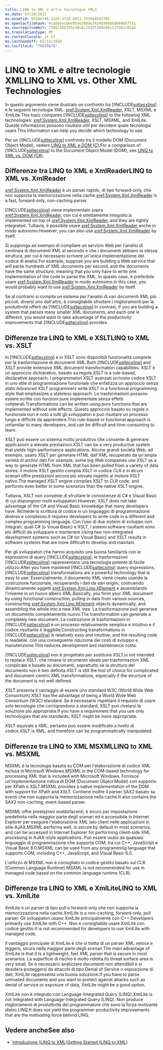 ```yaml
---
title: LINQ to XML e altre tecnologie XML3
ms.date: 07/20/2015
ms.assetid: 01b8e746-12d3-471d-b811-7539e4547784
ms.openlocfilehash: 4cade6ecbee95ee288db34246986858609697731
ms.sourcegitcommit: 7588136e355e10cbc2582f389c90c127363c02a5
ms.translationtype: MT
ms.contentlocale: it-IT
ms.lasthandoff: 03/14/2020
ms.locfileid: "75635678"
---
```

# <a name="linq-to-xml-vs-other-xml-technologies"></a><span data-ttu-id="94a14-102">LINQ to XML e altre tecnologie XML</span><span class="sxs-lookup"><span data-stu-id="94a14-102">LINQ to XML vs. Other XML Technologies</span></span>
<span data-ttu-id="94a14-103">In questo argomento viene illustrato un confronto tra [!INCLUDE[sqltecxlinq](~/includes/sqltecxlinq-md.md)] e le seguenti tecnologie XML: <xref:System.Xml.XmlReader>, XSLT, MSXML e XmlLite.</span><span class="sxs-lookup"><span data-stu-id="94a14-103">This topic compares [!INCLUDE[sqltecxlinq](~/includes/sqltecxlinq-md.md)] to the following XML technologies: <xref:System.Xml.XmlReader>, XSLT, MSXML, and XmlLite.</span></span> <span data-ttu-id="94a14-104">Queste informazioni possono risultare utili per decidere quale tecnologia usare.</span><span class="sxs-lookup"><span data-stu-id="94a14-104">This information can help you decide which technology to use.</span></span>  
  
 <span data-ttu-id="94a14-105">Per un [!INCLUDE[sqltecxlinq](~/includes/sqltecxlinq-md.md)] confronto tra il modello DOM (Document Object Model), vedere [LINQ to XML e DOM (C)](./linq-to-xml-vs-dom.md).</span><span class="sxs-lookup"><span data-stu-id="94a14-105">For a comparison of [!INCLUDE[sqltecxlinq](~/includes/sqltecxlinq-md.md)] to the Document Object Model (DOM), see [LINQ to XML vs. DOM (C#)](./linq-to-xml-vs-dom.md).</span></span>  
  
## <a name="linq-to-xml-vs-xmlreader"></a><span data-ttu-id="94a14-106">Differenze tra LINQ to XML e XmlReader</span><span class="sxs-lookup"><span data-stu-id="94a14-106">LINQ to XML vs. XmlReader</span></span>  
 <span data-ttu-id="94a14-107"><xref:System.Xml.XmlReader> è un parser rapido, di tipo forward-only, che non supporta la memorizzazione nella cache.</span><span class="sxs-lookup"><span data-stu-id="94a14-107"><xref:System.Xml.XmlReader> is a fast, forward-only, non-caching parser.</span></span>  
  
 [!INCLUDE[sqltecxlinq](~/includes/sqltecxlinq-md.md)] <span data-ttu-id="94a14-108">viene implementato sopra <xref:System.Xml.XmlReader>, con cui è strettamente integrato.</span><span class="sxs-lookup"><span data-stu-id="94a14-108">is implemented on top of <xref:System.Xml.XmlReader>, and they are tightly integrated.</span></span> <span data-ttu-id="94a14-109">Tuttavia, è possibile usare <xref:System.Xml.XmlReader> anche in modo autonomo.</span><span class="sxs-lookup"><span data-stu-id="94a14-109">However, you can also use <xref:System.Xml.XmlReader> by itself.</span></span>  
  
 <span data-ttu-id="94a14-110">Si supponga ad esempio di compilare un servizio Web per l'analisi di centinaia di documenti XML al secondo e che i documenti abbiano la stessa struttura, per cui è necessario scrivere un'unica implementazione del codice di analisi.</span><span class="sxs-lookup"><span data-stu-id="94a14-110">For example, suppose you are building a Web service that will parse hundreds of XML documents per second, and the documents have the same structure, meaning that you only have to write one implementation of the code to parse the XML.</span></span> <span data-ttu-id="94a14-111">In questo caso, è preferibile usare <xref:System.Xml.XmlReader> in modo autonomo.</span><span class="sxs-lookup"><span data-stu-id="94a14-111">In this case, you would probably want to use <xref:System.Xml.XmlReader> by itself.</span></span>  
  
 <span data-ttu-id="94a14-112">Se al contrario si compila un sistema per l'analisi di vari documenti XML più piccoli, diversi uno dall'altro, è consigliabile sfruttare i miglioramenti per la produttività offerti da [!INCLUDE[sqltecxlinq](~/includes/sqltecxlinq-md.md)].</span><span class="sxs-lookup"><span data-stu-id="94a14-112">In contrast, if you are building a system that parses many smaller XML documents, and each one is different, you would want to take advantage of the productivity improvements that [!INCLUDE[sqltecxlinq](~/includes/sqltecxlinq-md.md)] provides.</span></span>  
  
## <a name="linq-to-xml-vs-xslt"></a><span data-ttu-id="94a14-113">Differenze tra LINQ to XML e XSLT</span><span class="sxs-lookup"><span data-stu-id="94a14-113">LINQ to XML vs. XSLT</span></span>  
 <span data-ttu-id="94a14-114">In [!INCLUDE[sqltecxlinq](~/includes/sqltecxlinq-md.md)] e in XSLT sono disponibili funzionalità complete per la trasformazione di documenti XML.</span><span class="sxs-lookup"><span data-stu-id="94a14-114">Both [!INCLUDE[sqltecxlinq](~/includes/sqltecxlinq-md.md)] and XSLT provide extensive XML document transformation capabilities.</span></span> <span data-ttu-id="94a14-115">XSLT è un approccio dichiarativo, basato su regole.</span><span class="sxs-lookup"><span data-stu-id="94a14-115">XSLT is a rule-based, declarative approach.</span></span> <span data-ttu-id="94a14-116">I programmatori XSLT avanzati scrivono codice XSLT in uno stile di programmazione funzionale che enfatizza un approccio senza stato.</span><span class="sxs-lookup"><span data-stu-id="94a14-116">Advanced XSLT programmers write XSLT in a functional programming style that emphasizes a stateless approach.</span></span> <span data-ttu-id="94a14-117">Le trasformazioni possono essere scritte con funzioni pure implementate senza effetti collaterali.</span><span class="sxs-lookup"><span data-stu-id="94a14-117">Transformations can be written using pure functions that are implemented without side effects.</span></span> <span data-ttu-id="94a14-118">Questo approccio basato su regole o funzionale non è noto a tutti gli sviluppatori e può risultare un processo lungo e difficile da apprendere.</span><span class="sxs-lookup"><span data-stu-id="94a14-118">This rule-based or functional approach is unfamiliar to many developers, and can be difficult and time-consuming to learn.</span></span>  
  
 <span data-ttu-id="94a14-119">XSLT può essere un sistema molto produttivo che consente di generare applicazioni a elevate prestazioni.</span><span class="sxs-lookup"><span data-stu-id="94a14-119">XSLT can be a very productive system that yields high-performance applications.</span></span> <span data-ttu-id="94a14-120">Alcune grandi società Web, ad esempio, usano XSLT per generare HTML dall'XML recuperato da un'ampia varietà di archivi dati.</span><span class="sxs-lookup"><span data-stu-id="94a14-120">For example, some big Web companies use XSLT as a way to generate HTML from XML that has been pulled from a variety of data stores.</span></span> <span data-ttu-id="94a14-121">Il motore XSLT gestito compila XSLT in codice CLR e in alcuni scenari offre prestazioni ancora più elevate rispetto al motore XSLT nativo.</span><span class="sxs-lookup"><span data-stu-id="94a14-121">The managed XSLT engine compiles XSLT to CLR code, and performs even better in some scenarios than the native XSLT engine.</span></span>  
  
 <span data-ttu-id="94a14-122">Tuttavia, XSLT non consente di sfruttare le conoscenze di C# e Visual Basic di cui dispongono molti sviluppatori.</span><span class="sxs-lookup"><span data-stu-id="94a14-122">However, XSLT does not take advantage of the C# and Visual Basic knowledge that many developers have.</span></span> <span data-ttu-id="94a14-123">Richiede la scrittura di codice in un linguaggio di programmazione diverso e complesso.</span><span class="sxs-lookup"><span data-stu-id="94a14-123">It requires developers to write code in a different and complex programming language.</span></span> <span data-ttu-id="94a14-124">Con l'uso di due sistemi di sviluppo non integrati, quali C# (o Visual Basic) e XSLT, i sistemi software risultanti sono più difficili da sviluppare e mantenere.</span><span class="sxs-lookup"><span data-stu-id="94a14-124">Using two non-integrated development systems such as C# (or Visual Basic) and XSLT results in software systems that are more difficult to develop and maintain.</span></span>  
  
 <span data-ttu-id="94a14-125">Per gli sviluppatori che hanno acquisito una buona familiarità con le espressioni di query [!INCLUDE[sqltecxlinq](~/includes/sqltecxlinq-md.md)], le trasformazioni [!INCLUDE[sqltecxlinq](~/includes/sqltecxlinq-md.md)] rappresentano una tecnologia potente di facile utilizzo.</span><span class="sxs-lookup"><span data-stu-id="94a14-125">After you have mastered [!INCLUDE[sqltecxlinq](~/includes/sqltecxlinq-md.md)] query expressions, [!INCLUDE[sqltecxlinq](~/includes/sqltecxlinq-md.md)] transformations are a powerful technology that is easy to use.</span></span> <span data-ttu-id="94a14-126">Essenzialmente, il documento XML viene creato usando la costruzione funzionale, recuperando i dati da vari origini, costruendo dinamicamente oggetti <xref:System.Xml.Linq.XElement> e assemblando l'insieme in un nuovo albero XML.</span><span class="sxs-lookup"><span data-stu-id="94a14-126">Basically, you form your XML document by using functional construction, pulling in data from various sources, constructing <xref:System.Xml.Linq.XElement> objects dynamically, and assembling the whole into a new XML tree.</span></span> <span data-ttu-id="94a14-127">La trasformazione può generare un documento completamente nuovo.</span><span class="sxs-lookup"><span data-stu-id="94a14-127">The transformation can generate a completely new document.</span></span> <span data-ttu-id="94a14-128">La costruzione di trasformazioni in [!INCLUDE[sqltecxlinq](~/includes/sqltecxlinq-md.md)] è un processo relativamente semplice e intuitivo e il codice risultante è leggibile,</span><span class="sxs-lookup"><span data-stu-id="94a14-128">Constructing transformations in [!INCLUDE[sqltecxlinq](~/includes/sqltecxlinq-md.md)] is relatively easy and intuitive, and the resulting code is readable.</span></span> <span data-ttu-id="94a14-129">con una conseguente riduzione dei costi di sviluppo e manutenzione.</span><span class="sxs-lookup"><span data-stu-id="94a14-129">This reduces development and maintenance costs.</span></span>  
  
 [!INCLUDE[sqltecxlinq](~/includes/sqltecxlinq-md.md)] <span data-ttu-id="94a14-130">non è progettato per sostituire XSLT,</span><span class="sxs-lookup"><span data-stu-id="94a14-130">is not intended to replace XSLT.</span></span> <span data-ttu-id="94a14-131">che rimane lo strumento ideale per trasformazioni XML complicate e basate su documenti, soprattutto se la struttura del documento non è ben definita.</span><span class="sxs-lookup"><span data-stu-id="94a14-131">XSLT is still the tool of choice for complicated and document-centric XML transformations, especially if the structure of the document is not well defined.</span></span>  
  
 <span data-ttu-id="94a14-132">XSLT presenta il vantaggio di essere uno standard W3C (World Wide Web Consortium).</span><span class="sxs-lookup"><span data-stu-id="94a14-132">XSLT has the advantage of being a World Wide Web Consortium (W3C) standard.</span></span> <span data-ttu-id="94a14-133">Se è necessario rispettare il requisito di usare solo tecnologie che corrispondono a standard, XSLT può rivelarsi la soluzione più appropriata.</span><span class="sxs-lookup"><span data-stu-id="94a14-133">If you have a requirement that you use only technologies that are standards, XSLT might be more appropriate.</span></span>  
  
 <span data-ttu-id="94a14-134">XSLT equivale a XML, pertanto può essere modificato a livello di codice.</span><span class="sxs-lookup"><span data-stu-id="94a14-134">XSLT is XML, and therefore can be programmatically manipulated.</span></span>  
  
## <a name="linq-to-xml-vs-msxml"></a><span data-ttu-id="94a14-135">Differenze tra LINQ to XML MSXML</span><span class="sxs-lookup"><span data-stu-id="94a14-135">LINQ to XML vs. MSXML</span></span>  
 <span data-ttu-id="94a14-136">MSXML è la tecnologia basata su COM per l'elaborazione di codice XML inclusa in Microsoft Windows.</span><span class="sxs-lookup"><span data-stu-id="94a14-136">MSXML is the COM-based technology for processing XML that is included with Microsoft Windows.</span></span> <span data-ttu-id="94a14-137">Fornisce un'implementazione nativa di DOM (Document Object Model) con supporto per XPath e XSLT.</span><span class="sxs-lookup"><span data-stu-id="94a14-137">MSXML provides a native implementation of the DOM with support for XPath and XSLT.</span></span> <span data-ttu-id="94a14-138">Contiene inoltre il parser SAX2 basato su eventi che non supporta la memorizzazione nella cache.</span><span class="sxs-lookup"><span data-stu-id="94a14-138">It also contains the SAX2 non-caching, event-based parser.</span></span>  
  
 <span data-ttu-id="94a14-139">MSXML offre prestazioni soddisfacenti, è sicuro per impostazione predefinita nella maggior parte degli scenari ed è accessibile in Internet Explorer per eseguire l'elaborazione XML lato client nelle applicazioni in stile AJAX.</span><span class="sxs-lookup"><span data-stu-id="94a14-139">MSXML performs well, is secure by default in most scenarios, and can be accessed in Internet Explorer for performing client-side XML processing in AJAX-style applications.</span></span> <span data-ttu-id="94a14-140">Può essere usato da qualsiasi linguaggio di programmazione che supporta COM, tra cui C++, JavaScript e Visual Basic 6.0.</span><span class="sxs-lookup"><span data-stu-id="94a14-140">MSXML can be used from any programming language that supports COM, including C++, JavaScript, and Visual Basic 6.0.</span></span>  
  
 <span data-ttu-id="94a14-141">L'utilizzo di MSXML non è consigliato in codice gestito basato sul CLR (Common Language Runtime).</span><span class="sxs-lookup"><span data-stu-id="94a14-141">MSXML is not recommended for use in managed code based on the common language runtime (CLR).</span></span>  
  
## <a name="linq-to-xml-vs-xmllite"></a><span data-ttu-id="94a14-142">Differenze tra LINQ to XML e XmlLite</span><span class="sxs-lookup"><span data-stu-id="94a14-142">LINQ to XML vs. XmlLite</span></span>  
 <span data-ttu-id="94a14-143">XmlLite è un parser di tipo pull e forward-only che non supporta la memorizzazione nella cache.</span><span class="sxs-lookup"><span data-stu-id="94a14-143">XmlLite is a non-caching, forward only, pull parser.</span></span> <span data-ttu-id="94a14-144">Gli sviluppatori usano XmlLite principalmente con C++.</span><span class="sxs-lookup"><span data-stu-id="94a14-144">Developers primarily use XmlLite with C++.</span></span> <span data-ttu-id="94a14-145">Non è consigliabile usare XmlLite con codice gestito.</span><span class="sxs-lookup"><span data-stu-id="94a14-145">It is not recommended for developers to use XmlLite with managed code.</span></span>  
  
 <span data-ttu-id="94a14-146">Il vantaggio principale di XmlLite è che si tratta di un parser XML veloce e leggero, sicuro nella maggior parte degli scenari.</span><span class="sxs-lookup"><span data-stu-id="94a14-146">The main advantage of XmlLite is that it is a lightweight, fast XML parser that is secure in most scenarios.</span></span> <span data-ttu-id="94a14-147">La superficie di rischio è molto ridotta.</span><span class="sxs-lookup"><span data-stu-id="94a14-147">Its threat surface area is very small.</span></span> <span data-ttu-id="94a14-148">Se è necessario analizzare documenti non attendibili e si desidera proteggersi da attacchi di tipo Denial of Service o esposizione di dati, XmlLite rappresenta una buona soluzione.</span><span class="sxs-lookup"><span data-stu-id="94a14-148">If you have to parse untrusted documents and you want to protect against attacks such as denial of service or exposure of data, XmlLite might be a good option.</span></span>  
  
 <span data-ttu-id="94a14-149">XmlLite non è integrato con Language-Integrated Query (LINQ).</span><span class="sxs-lookup"><span data-stu-id="94a14-149">XmlLite is not integrated with Language-Integrated Query (LINQ).</span></span> <span data-ttu-id="94a14-150">Non produce miglioramenti di produttività del programmatore che sono la forza motivante dietro LINQ.</span><span class="sxs-lookup"><span data-stu-id="94a14-150">It does not yield the programmer productivity improvements that are the motivating force behind LINQ.</span></span>  
  
## <a name="see-also"></a><span data-ttu-id="94a14-151">Vedere anche</span><span class="sxs-lookup"><span data-stu-id="94a14-151">See also</span></span>

- [<span data-ttu-id="94a14-152">Introduzione (LINQ to XML)</span><span class="sxs-lookup"><span data-stu-id="94a14-152">Getting Started (LINQ to XML)</span></span>](./linq-to-xml-overview.md)

